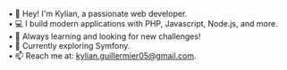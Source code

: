 • 👋 Hey! I'm Kylian, a passionate web developer.  
• 💻 I build modern applications with PHP, Javascript, Node.js, and more.  
• 🚀 Always learning and looking for new challenges!  
• 🌱 Currently exploring Symfony.  
• 📫 Reach me at: kylian.guillermier05@gmail.com.
